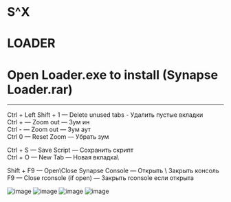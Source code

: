 # S^X
# LOADER

# Open Loader.exe to install (Synapse Loader.rar)
------------------------------------------------------------------------------------------------------------------------------------------

Ctrl + Left Shift + 1 — Delete unused tabs - Удалить пустые вкладки\
Ctrl + — Zoom out — Зум ин\
Ctrl - — Zoom out — Зум аут\
Ctrl 0 — Reset Zoom — Убрать зум

Ctrl + S — Save Script — Сохранить скрипт\
Ctrl + O — New Tab — Новая вкладка\

Shift + F9 — Open\Close Synapse Console — Открыть \ Закрыть консоль\
F9 — Close rconsole (if open) — Закрыть rconsole если открыта

![image](https://github.com/user-attachments/assets/5a3c3596-5a68-494b-a3ea-28cc703de5c9)
![image](https://github.com/user-attachments/assets/e3f5ede8-a4c2-40d5-9e9e-e15f63892da8)
![image](https://github.com/user-attachments/assets/5213b401-02f0-4867-9276-6058545db9fc)
![image](https://github.com/user-attachments/assets/4ec30d06-aff1-4056-b2bd-c49725459062)
